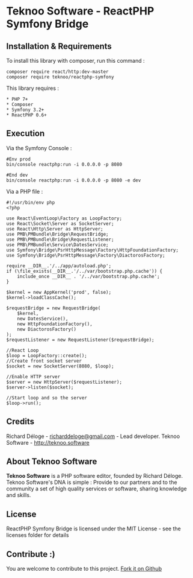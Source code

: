 Teknoo Software - ReactPHP Symfony Bridge
=========================================

Installation & Requirements
---------------------------
To install this library with composer, run this command :

    composer require react/http:dev-master
    composer require teknoo/reactphp-symfony

This library requires :

    * PHP 7+
    * Composer
    * Symfony 3.2+
    * ReactPHP 0.6+

Execution
---------

Via the Symfony Console :

    #Env prod
    bin/console reactphp:run -i 0.0.0.0 -p 8080

    #End dev
    bin/console reactphp:run -i 0.0.0.0 -p 8080 -e dev

Via a PHP file :

    #!/usr/bin/env php
    <?php

    use React\EventLoop\Factory as LoopFactory;
    use React\Socket\Server as SocketServer;
    use React\Http\Server as HttpServer;
    use PMB\PMBundle\Bridge\RequestBridge;
    use PMB\PMBundle\Bridge\RequestListener;
    use PMB\PMBundle\Service\DatesService;
    use Symfony\Bridge\PsrHttpMessage\Factory\HttpFoundationFactory;
    use Symfony\Bridge\PsrHttpMessage\Factory\DiactorosFactory;

    require __DIR__.'/../app/autoload.php';
    if (\file_exists(__DIR__.'/../var/bootstrap.php.cache')) {
        include_once __DIR__ . '/../var/bootstrap.php.cache';
    }

    $kernel = new AppKernel('prod', false);
    $kernel->loadClassCache();

    $requestBridge = new RequestBridge(
        $kernel,
        new DatesService(),
        new HttpFoundationFactory(),
        new DiactorosFactory()
    );
    $requestListener = new RequestListener($requestBridge);

    //React Loop
    $loop = LoopFactory::create();
    //Create front socket server
    $socket = new SocketServer(8080, $loop);

    //Enable HTTP server
    $server = new HttpServer($requestListener);
    $server->listen($socket);

    //Start loop and so the server
    $loop->run();

Credits
-------
Richard Déloge - <richarddeloge@gmail.com> - Lead developer.
Teknoo Software - <http://teknoo.software>

About Teknoo Software
---------------------
**Teknoo Software** is a PHP software editor, founded by Richard Déloge. 
Teknoo Software's DNA is simple : Provide to our partners and to the community a set of high quality services or software,
 sharing knowledge and skills.

License
-------
ReactPHP Symfony Bridge is licensed under the MIT License - see the licenses folder for details

Contribute :)
-------------

You are welcome to contribute to this project. [Fork it on Github](CONTRIBUTING.md)
